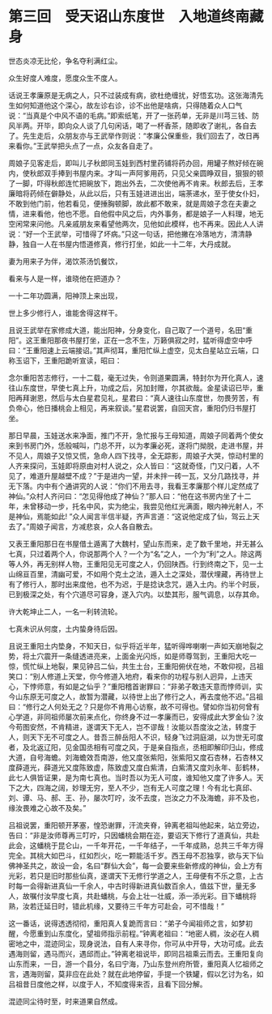 # 第三回　受天诏山东度世　入地道终南藏身

世态炎凉无比伦，争名夺利满红尘。

众生好度人难度，愿度众生不度人。

话说王孝廉原是无病之人，只不过装成有病，欲杜绝缠扰，好悟玄功。这张海清先生如何知道他这个深心，故左诊右诊，诊不出他是啥病，只得随着众人口气说：“当真是个中风不语的毛病。”即索纸笔，开了一张药单，无非是川芎三钱、防风半两。开毕，即向众人谈了几句闲话，喝了一杯香茶，随即收了谢礼，各自去了。先生走后，众朋友亦与王武举作则说：“孝廉公保重些，我们回去了，改日再来看你。”王武举把头点了一点，众友各自走了。

周娘子见客走后，即叫儿子秋郎同玉娃到西村里药铺将药办回，用罐子熬好倾在碗内，使秋郎双手捧到书屋内来。才叫一声阿爹用药，只见父亲圆睁双目，狠狠的顿了一脚，吓得秋郎连忙把碗放下，跑出外去，二次使他再不肯来。秋郎去后，王孝廉暗将药倾在僻静处，从此以后，只有玉娃进进出出，端荼递水，至于使女仆妇，不敢到他门前，他若看见，便捶胸顿脚，故此都不敢来，就是周娘子念在夫妻之情，进来看他，他也不愿。自他假中风之后，内外事务，都是娘子一人料理，地无空闲常来问他。凡亲戚朋友来看望他两次，见他如此模样，也不再来。因此人人讲说：“好一个王武举，可惜得了坏病。”只这一句话，把他撇在冷落地方，清清静静，独自一人在书屋内悟道修真，修行打坐，如此一十二年，大丹成就。

妻为用来子为伴，渴饮茶汤饥餐饮，

看来与人是一样，谁晓他在把道办？

一十二年功圆满，阳神顶上来出现，

世上多少修行人，谁能舍得这样干。

且说王武举在家修成大道，能出阳神，分身变化，自己取了一个道号，名田“重阳”。这王重阳那夜书屋打坐，正在一念不生，万籁俱寂之时，猛听得虚空中呼曰：“王重阳速上云端接诏。”其声彻耳，重阳忙纵上虚空，见太白星站立云端，口称玉诏下，王重阳跪听宣读，昭曰：

念尔重阳苦志修行，一十二载，毫无过失，令则道果圆满，特封尔为开化真人，速往山东度世，早使七真上升，功成之后，另加封赠，尔其欲哉。金星读诏已毕，重阳再拜谢恩，然后与太白星君见礼，星君曰：“真人速往山东度世，勿畏劳苦，有负帝心，他日播桃会上相见，再来叙谈。”星君说罢，自回天宫，重阳仍归书屋打坐。

那日早晨，玉娃送水来净面，推门不开，急忙报与王母知道，周娘子同着两个使女来到书房门外，恁般喊叫，门总不开，以为孝廉必死，遂将门拗脱，走进书屋，并不见人，周娘子又惊又慌，急命人四下找寻，全无踪影，周娘子大哭，惊动村里的人齐来探问，玉娃即将原由对村人说之，众人皆曰：“这就奇怪，门又闩着，人不见了，难道升屋越壁不成？”于是进内一望，并未拌一砖一瓦，又分几路找寻，并无下落。内中有个通讲究的人说：“你们不用去寻，我看王孝廉那个样儿定然成了神仙。”众村人齐问曰：“怎见得他成了神仙？”那人曰：“他在这书房内坐了十二年，未曾移动一步，托名中风，实为绝尘，我尝见他红光满面，眼内神光射人，不是神仙，焉能如此! ”众人闻言半信半疑，齐声言道：“这说他定成了仙，驾云上天去了。”周娘子闻言，方减悲哀，众人各自散去。

又表王重阳那日在书屋借土遁离了大魏村，望山东而来，走了数千里地，并无甚么七真，只过着两个人，你说那两个人？一个为“名”之人，一个为“利”之人。除这两等人外，再无别样人物，王重阳见无可度之人，仍回陕西。行到终南之下，见一土山绵亘百里，清幽可爱，不如用个克土之法，遁入土之深处，潜伏埋藏，再待世上有了修行人，那时出来度他，也不为迟，于是捻诀念咒，遁入土内。约半个时辰，已到极深之处，有个穴道尽可容身，遂入穴内。以垫其形，服气调息，以存其命。

许大乾坤止二人，一名一利转流轮。

七真未识从何度，土内蛰身待后因。

且说王重阳土内垫身，不知天日，似乎将近半年，猛听得哗喇喇一声如天崩地裂之势，将土穴震开一条缝透进亮来，上面金光闪烁，如是师尊驾到，王重阳大吃一惊，慌忙纵上地裂，果见钟吕二仙，共生土台，王重阳俯伏在地，不敢仰视，吕祖笑口：“别人修道上天堂，你今修道入地府，看来你的功程与别人迥异，上违天心，下悖师意，有如是之仙乎？”重阳稽首谢罪曰：“非弟子敢违天意而悖师训，实今山东原无可度之人，故暂为潜藏，以待世上出了修行之人，再去度他不迟。”吕祖曰：“修行之人何处无之？只是你不肯用心访察，故不可得也。譬如你当初何曾有心学道，非同祖师屡次前来点化，你终身不过一孝廉而已，安得成此大罗金仙？汝今苟图安然，不肯精进，遂谓天下无人，岂不谬哉！汝能以吾度汝之法，转度于人，则天下无不可度之人。昔吾三醉岳阳人不识，轻身飞过洞庭湖，以为世无可度者，及北返辽阳，见金国丞相有可度之风，于是亲自指点，丞相即解印归山，修成大道，自号海蟾。刘海蟾效吾南游，他又度张紫阳，张紫阳又度石杏林，石杏林又度薛道光，薛道光又度陈致虚，陈致虚又度白紫清，白紫清又度刘永年、彭鹤林，此七人俱皆证果，是为南七真也。当时吾以为无人可度，谁知他又度了许多人。天下之大，四海之阔，妙理无穷，至人不少，岂有无人可度之理！今有北七真邱、刘、谭、马、郝、王、孙，屡次叮咛，汝不去度，岂汝之力不及海蟾，非不及也，缘汝畏难之心故不及矣。”

吕祖说罢，重阳顿开茅塞，惶恐谢罪，汗流夹脊，钟离老祖叫他起来，站立旁边，告曰：“非是汝师尊再三叮咛，只因蟠桃会期在迩，要诏天下修行了道真仙，共赴此会，这蟠桃于昆仑山，一千年开花，一千年结子，一千年成熟，总共三千年方得完全。其桃大如巴斗，红如烈火，吃一颗能活千岁。西王母不忍独享，欲与天下仙佛神圣共之，故设一会，名曰“群仙大会”，每一会要来些新修成的神仙，会上方有光彩，若只是旧时那些仙真，遂谓天下无修行学道之人，王母便有不乐之意，上古时每一会得新进真仙一千余人，中古时得新进真仙数百余人，值兹下世，量无多人，故嘱付汝早度七真，共赴蟠桃，与会上壮一壮威，添一添光彩。目下蟠桃将熟，汝若迁延日时，错此机缘，又要待三千年方可赴会，可不惜哉！”

这一番话，说得透透彻彻，重阳真人复跪而言曰：“弟子今闻祖师之言，如梦初醒，今愿重到山东度化，望祖师指示前程。”钟离老祖曰：“地密人稠，汝必在人稠密地之中，混迹同尘，现身说法，自有人来寻你，你可从中开导，大功可成。此去遇海则留，遇马而兴，遇邱而止。”钟离老祖说毕，即同吕祖乘云而去。王重阳复向山东而来，一日，游一个县分，名曰宁海，乃山东登州府所管，重阳真人忆祖师之言，遇海则留，莫非应在此处？就在此地停留，手提一个铁罐，假以乞讨为名，如吕祖昔日度他之样，以度于人，不知度得来否，且看下回分解。

混迹同尘待时至，时来道果自然成。
